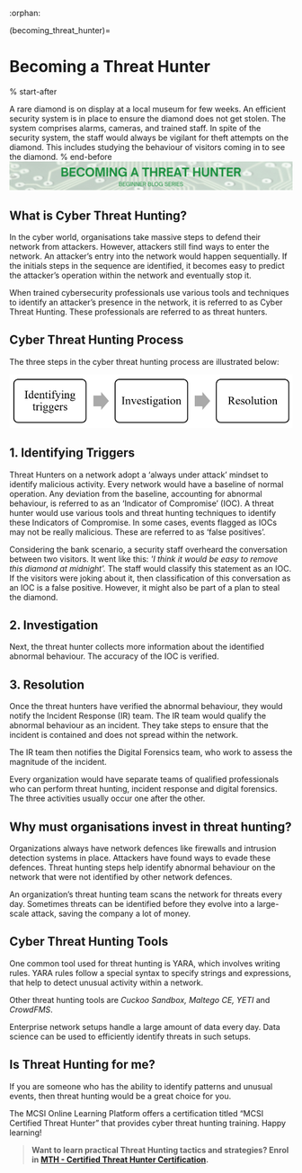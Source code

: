 :orphan:

(becoming_threat_hunter)=

# Becoming a Threat Hunter
% start-after

A rare diamond is on display at a local museum for few weeks. An efficient security system is in place to ensure the diamond does not get stolen. The system comprises alarms, cameras, and trained staff. In spite of the security system, the staff would always be vigilant for theft attempts on the diamond. This includes studying the behaviour of visitors coming in to see the diamond.
% end-before
<img src="images/becoming-a-threat-hunter.png" alt="Becoming a Threat Hunter"/>



## What is Cyber Threat Hunting?

In the cyber world, organisations take massive steps to defend their network from attackers. However, attackers still find ways to enter the network. An attacker’s entry into the network would happen sequentially. If the initials steps in the sequence are identified, it becomes easy to predict the attacker’s operation within the network and eventually stop it. 

When trained cybersecurity professionals use various tools and techniques to identify an attacker’s presence in the network, it is referred to as Cyber Threat Hunting. These professionals are referred to as threat hunters.

## Cyber Threat Hunting Process

The three steps in the cyber threat hunting process are illustrated below:

<img src="images/threat-hunting-process.PNG" alt="Threat Hunting Process"/>

## 1. Identifying Triggers

Threat Hunters on a network adopt a ‘always under attack’ mindset to identify malicious activity. Every network would have a baseline of normal operation. Any deviation from the baseline, accounting for abnormal behaviour, is referred to as an ‘Indicator of Compromise’ (IOC). A threat hunter would use various tools and threat hunting techniques to identify these Indicators of Compromise.  In some cases, events flagged as IOCs may not be really malicious. These are referred to as ‘false positives’.

Considering the bank scenario, a security staff overheard the conversation between two visitors. It went like this: *'I think it would be easy to remove this diamond at midnight'.* The staff would classify this statement as an IOC. If the visitors were joking about it, then classification of this conversation as an IOC is a false positive. However, it might also be part of a plan to steal the diamond.

## 2. Investigation

Next, the threat hunter collects more information about the identified abnormal behaviour. The accuracy of the IOC is verified.

## 3. Resolution

Once the threat hunters have verified the abnormal behaviour, they would notify the Incident Response (IR) team. The IR team would qualify the abnormal behaviour as an incident. They take steps to ensure that the incident is contained and does not spread within the network. 

The IR team then notifies the Digital Forensics team, who work to assess the magnitude of the incident.

Every organization would have separate teams of qualified professionals who can perform threat hunting, incident response and digital forensics. The three activities usually occur one after the other.

## Why must organisations invest in threat hunting?

Organizations always have network defences like firewalls and intrusion detection systems in place. Attackers have found ways to evade these defences. Threat hunting steps help identify abnormal behaviour on the network that were not identified by other network defences.

An organization’s threat hunting team scans the network for threats every day. Sometimes threats can be identified before they evolve into a large-scale attack, saving the company a lot of money.

## Cyber Threat Hunting Tools

One common tool used for threat hunting is YARA, which involves writing rules. YARA rules follow a special syntax to specify strings and expressions, that help to detect unusual activity within a network.

Other threat hunting tools are *Cuckoo Sandbox, Maltego CE, YETI* and *CrowdFMS*.

Enterprise network setups handle a large amount of data every day. Data science can be used to efficiently identify threats in such setups.

## Is Threat Hunting for me?

If you are someone who has the ability to identify patterns and unusual events, then threat hunting would be a great choice for you.

The MCSI Online Learning Platform offers a certification titled “MCSI Certified Threat Hunter” that provides cyber threat hunting training. Happy learning!

> **Want to learn practical Threat Hunting tactics and strategies? Enrol in [MTH - Certified Threat Hunter Certification](https://www.mosse-institute.com/certifications/mth-certified-threat-hunter.html).**